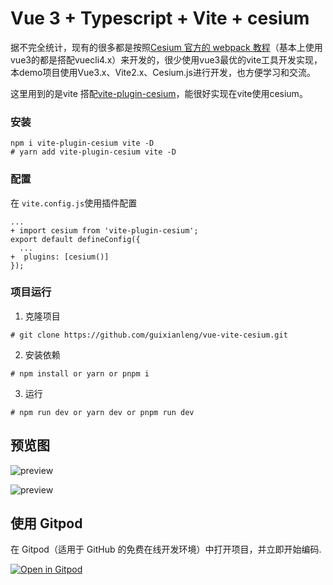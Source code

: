 # Vue 3 + Typescript + Vite + cesium
据不完全统计，现有的很多都是按照[Cesium 官方的 webpack 教程](https://cesium.com/learn/cesiumjs-learn/cesiumjs-webpack/)（基本上使用vue3的都是搭配vuecli4.x）来开发的，很少使用vue3最优的vite工具开发实现，本demo项目使用Vue3.x、Vite2.x、Cesium.js进行开发，也方便学习和交流。

这里用到的是vite 搭配[vite-plugin-cesium](https://github.com/nshen/vite-plugin-cesium)，能很好实现在vite使用cesium。

### 安装

```shell
npm i vite-plugin-cesium vite -D
# yarn add vite-plugin-cesium vite -D
```

### 配置

在 `vite.config.js`使用插件配置

```shell
...
+ import cesium from 'vite-plugin-cesium';
export default defineConfig({
  ...
+  plugins: [cesium()]
});
```

### 项目运行

1. 克隆项目
```
# git clone https://github.com/guixianleng/vue-vite-cesium.git
```

2. 安装依赖

```shell
# npm install or yarn or pnpm i
```

3. 运行

```shell
# npm run dev or yarn dev or pnpm run dev
```
## 预览图
![preview](https://images.prismic.io/cesium/tutorials-imagery-layers-bing-labels.jpg?auto=compress%2Cformat&w=599)


![preview](https://images.prismic.io/cesium/tutorials-3d-tiles-styling-showAllBuildings.jpg?auto=compress%2Cformat&w=1040)

## 使用 Gitpod

在 Gitpod（适用于 GitHub 的免费在线开发环境）中打开项目，并立即开始编码.

[![Open in Gitpod](https://gitpod.io/button/open-in-gitpod.svg)](https://gitpod.io/#https://github.com/guixianleng/vue-vite-cesium)
